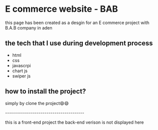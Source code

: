 <h1> E commerce website - BAB</h1>
<p>this page has been created as a desgin for an  E commerce project with B.A.B company in aden</p>

<h2>the tech that I use during development process</h2>
<nav>
  <ul>
    <li>html</li>
    <li>css</li>
    <li>javascrpi</li>
    <li>chart js</li>
    <li>swiper js</li>
</ul>
</nav>

<h2>how to install the project?</h2>
<p>simply by clone the project😄😄</p>

<p>----------------------------------------</p>
this is a front-end project the back-end verison is not displayed here






       
